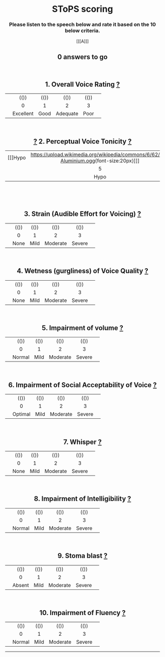 
<center>

# SToPS scoring

### Please listen to the speech below and rate it based on the 10 below criteria.

 [[[A]]] 

<h2>
<div id="StimulusNumberText">0 answers to go</div>
</h2>

</center>
<center>

<br />

## 1. Overall Voice Rating <a href="javascript:void" onclick='alert(SToPS_guidance_Q1);'>?</a> 

|       |      |      |       |      |        |   
| ---: | :----------: | :----: | :----------: | :----: | :--- | 
|       |        (())    |   (())  |     (())       |  (())  |       |
|       |          0     |     1    |       2        |    3   |        |  
|       | Excellent | Good | Adequate | Poor |       |

<br />

##  <a href="javascript:void" onclick='alert(SToPS_guidance_Q2A);'>?</a> 2. Perceptual Voice Tonicity <a href="javascript:void" onclick='alert(SToPS_guidance_Q2B);'>?</a>	
|      |      |      |      |      |      |      |      |      |      |      |      |     | 
| ---: | :----------: | :----: | :-----: | :-----:| :----: | :-----: | :----: | :-----: | :----:| :-----: | :----:| :--- | 
|  [[[Hypo|<https://upload.wikimedia.org/wikipedia/commons/6/62/De-Aluminium.ogg>{font-size:20px}]]]  |        (())    |   (())  |   (())   |  (()) |  (())   |   (())   |   (())  |  (())   |  (()) |  (())   |  (()) |  [[[Hyper|<https://upload.wikimedia.org/wikipedia/commons/e/e7/Fr-bordure.ogg>{font-size:20px}]]]  |
|       |          5     |     4    |    3     |    2   |    1    |    0     |     1    |   2    |    3   |   4    |    5    |       |  
|       |     Hypo   |           |           |         |          | Tonic  |           |         |         |        | Hyper |        |  
 
  	
<br />

## 3. Strain (Audible Effort for Voicing) <a href="javascript:void" onclick='alert(SToPS_guidance_Q3);'>?</a> 

|       |      |      |       |      |        |   
| ---: | :----------: | :----: | :----------: | :----: | :--- | 
|       |        (())    |   (())  |     (())       |  (())  |       |
|       |          0     |     1    |       2        |    3   |        |  
|       |    None    |  Mild | Moderate | Severe |       |
  	
<br />

## 4. Wetness (gurgliness) of Voice Quality <a href="javascript:void" onclick='alert(SToPS_guidance_Q4);'>?</a> 

|       |      |      |       |      |        |   
| ---: | :----------: | :----: | :----------: | :----: | :--- | 
|       |        (())    |   (())  |     (())       |  (())  |       |
|       |          0     |     1    |       2        |    3   |        |  
|       |    None    |  Mild | Moderate | Severe |       |
  	  	 
  	
<br />

## 5. Impairment of volume <a href="javascript:void" onclick='alert(SToPS_guidance_Q5);'>?</a> 

|       |      |      |       |      |        |   
| ---: | :----------: | :----: | :----------: | :----: | :--- | 
|       |        (())    |   (())  |     (())       |  (())  |       |
|       |          0     |     1    |       2        |    3   |        |  
|       |   Normal   |  Mild | Moderate | Severe |       |
  	  	 
  	
<br />

## 6. Impairment of Social Acceptability of Voice <a href="javascript:void" onclick='alert(SToPS_guidance_Q6);'>?</a> 

|       |      |      |       |      |        |   
| ---: | :----------: | :----: | :----------: | :----: | :--- | 
|       |        (())    |   (())  |     (())       |  (())  |       |
|       |          0     |     1    |       2        |    3   |        |  
|       |  Optimal   |  Mild | Moderate | Severe |       |
  	  	 
  	
<br />

## 7. Whisper <a href="javascript:void" onclick='alert(SToPS_guidance_Q7);'>?</a> 

|       |      |      |       |      |        |   
| ---: | :----------: | :----: | :----------: | :----: | :--- | 
|       |        (())    |   (())  |     (())       |  (())  |       |
|       |          0     |     1    |       2        |    3   |        |  
|       |    None    |  Mild | Moderate | Severe |       |
 
  	  	 
  	
<br />

## 8. Impairment of Intelligibility <a href="javascript:void" onclick='alert(SToPS_guidance_Q8);'>?</a> 

|       |      |      |       |      |        |   
| ---: | :----------: | :----: | :----------: | :----: | :--- | 
|       |        (())    |   (())  |     (())       |  (())  |       |
|       |          0     |     1    |       2        |    3   |        |  
|       |  Normal   |  Mild | Moderate | Severe |       |
  	
<br />

## 9. Stoma blast <a href="javascript:void" onclick='alert(SToPS_guidance_Q9);'>?</a> 

|       |      |      |       |      |        |   
| ---: | :----------: | :----: | :----------: | :----: | :--- | 
|       |        (())    |   (())  |     (())       |  (())  |       |
|       |          0     |     1    |       2        |    3   |        |  
|       |   Absent   |  Mild | Moderate | Severe |       |
  	
<br />

## 10. Impairment of Fluency <a href="javascript:void" onclick='alert(SToPS_guidance_Q10);'>?</a> 

|       |      |      |       |      |        |   
| ---: | :----------: | :----: | :----------: | :----: | :--- | 
|       |        (())    |   (())  |     (())       |  (())  |       |
|       |          0     |     1    |       2        |    3   |        |  
|       |   Normal  |  Mild | Moderate | Severe |       |
 
---------------------

<script language="JavaScript" >
var SToPS_guidance_Q1 = `
1. Overall Voice Rating

Voice quality is not compared to normal voice for a laryngeal speaker. Rate the voice in comparison to your internal reference point of voice potential for surgical voice restoration (SVR) speakers. 
0. Excellent - The best voice achievable for a SVR speaker; the voice quality you would judge to be the optimal outcome after laryngectomy. 
1. Good - Some aspect(s) observed prevents you judging the voice as falling into the optimal outcome group. 
2. Adequate - Some aspect(s) mean the voice cannot be rated as good 
3. Poor - The worst outcome for a SVR speaker. 
`

var SToPS_guidance_Q2 = `
2. Perceptual Voice Tonicity

Tonic 
0. Neutral tone; neither lax nor tight. 

Hypotonic (tone laxer than tonic) - example provided
1. Mildly laxer compared to tonic (Lee Marvin voice, like creak) 
2. Moderately lax compared to tonic; voice may have ‘echoing’ sound of resonance of voice in the inflated hypotonic area. Creaky, lax feature and low pitch. 
3. Severe hypotonicity for laryngectomy, but would be classed as good outcome for a jejunum or stomach graft. Obvious echoing resonance. Whisper quality is evident in the lax, inflated area. Low pitched. 
4. Usually only jejunum/stomach pull-up patients display this degree of hypotonicity. The voice is severely whispery and has reduced volume compared to hypotonic 3. Echoing Resonance in the ballooning, inflated hypotonic area is severe. 
5. Aphonic whisper. This differs from the aphonia in a stenosed neopharynx as air is passing through larger, laxer, ballooning area with less turbulence than a tight stenosed area. Tight stenosed voice sounds more like tense aphonia in a patient with a larynx. The volume is severely reduced. Intermittent gurgly phonation may occur due to vibration of secretions. 

Hypertonic (tone tighter than tonic) - example provided
1. Mildly tenser than tonic. Quality sounds more like a dysphonic voice (in patient with a larynx). No strain. 
2. Moderately tenser than tonic, but not to the degree that would be considered sufficient for botulinum toxin. Strain is evident but only mild. Volume may be reduced or louder than normal. No major effect on fluency. 
3. Definitely hypertonic, moderately strained or whisper quality. Mild effect on fluency. 
4. Marked hypertonic quality that is unpleasant to listen to. Voice is still functional but with marked strain and markedly reduced fluency. 
5. Severe hypertonicity, fluency is severely affected and intermittent total spasm may occur. The voice is normally non-functional or cannot be used for all communication needs due to the strain required for phonation. 

Stenosis 
Stenosis is not rated 1-5; it could only be rated as a separate parameter from tonicity in its most marked form in the pilot study. Stenosis +5 should be used if no tonicity is judged to be present due to extensive neopharyngeal fibrosis. Marked stenosis causes a rigid, immobile neopharynx. Stenosis (+5) is characterized as an aphonic whisper that gives the impression of a scarred, tight neopharynx with resonance of the whisper in a rigid tube with no vibrating neoglottis. Strain may be a feature if the diameter of the rigid area is narrow. The voice often sounds similar to that of a laryngeal speaker with aphonia; N.B. hypotonic -5 has a lower resonance and is a lax aphonia. Stenotic voice quality is always associated with dysphagia for solids.
`

var SToPS_guidance_Q2A = `
2. Perceptual Voice Tonicity

Tonic 
0. Neutral tone; neither lax nor tight. 

Hypotonic (tone laxer than tonic) - example provided
1. Mildly laxer compared to tonic (Lee Marvin voice, like creak) 
2. Moderately lax compared to tonic; voice may have ‘echoing’ sound of resonance of voice in the inflated hypotonic area. Creaky, lax feature and low pitch. 
3. Severe hypotonicity for laryngectomy, but would be classed as good outcome for a jejunum or stomach graft. Obvious echoing resonance. Whisper quality is evident in the lax, inflated area. Low pitched. 
4. Usually only jejunum/stomach pull-up patients display this degree of hypotonicity. The voice is severely whispery and has reduced volume compared to hypotonic 3. Echoing Resonance in the ballooning, inflated hypotonic area is severe. 
5. Aphonic whisper. This differs from the aphonia in a stenosed neopharynx as air is passing through larger, laxer, ballooning area with less turbulence than a tight stenosed area. Tight stenosed voice sounds more like tense aphonia in a patient with a larynx. The volume is severely reduced. Intermittent gurgly phonation may occur due to vibration of secretions. 
`

var SToPS_guidance_Q2B = `
2. Perceptual Voice Tonicity

Tonic 
0. Neutral tone; neither lax nor tight. 

Hypertonic (tone tighter than tonic) - example provided
1. Mildly tenser than tonic. Quality sounds more like a dysphonic voice (in patient with a larynx). No strain. 
2. Moderately tenser than tonic, but not to the degree that would be considered sufficient for botulinum toxin. Strain is evident but only mild. Volume may be reduced or louder than normal. No major effect on fluency. 
3. Definitely hypertonic, moderately strained or whisper quality. Mild effect on fluency. 
4. Marked hypertonic quality that is unpleasant to listen to. Voice is still functional but with marked strain and markedly reduced fluency. 
5. Severe hypertonicity, fluency is severely affected and intermittent total spasm may occur. The voice is normally non-functional or cannot be used for all communication needs due to the strain required for phonation. 

Stenosis 
Stenosis is not rated 1-5; it could only be rated as a separate parameter from tonicity in its most marked form in the pilot study. Stenosis +5 should be used if no tonicity is judged to be present due to extensive neopharyngeal fibrosis. Marked stenosis causes a rigid, immobile neopharynx. Stenosis (+5) is characterized as an aphonic whisper that gives the impression of a scarred, tight neopharynx with resonance of the whisper in a rigid tube with no vibrating neoglottis. Strain may be a feature if the diameter of the rigid area is narrow. The voice often sounds similar to that of a laryngeal speaker with aphonia; N.B. hypotonic -5 has a lower resonance and is a lax aphonia. Stenotic voice quality is always associated with dysphagia for solids.
`

var SToPS_guidance_Q3 = `
3. Strain (Audible Effort for Voicing)

The amount of audible effort you perceive the patient requires to produce voice. 
0. No perceived effort. 
1. Mild 
2. Moderate 
3. Severe, usually associated with marked hypo/hypertonicity. 
`

var SToPS_guidance_Q4 = `
4. Wetness (gurgliness) of Voice Quality

The perceptual feature of secretions bubbling in the neopharynx on voicing. If an intermittent feature, rate at its most severe. 
0. No audible vibration of secretions 
1. Mild 
2. Moderate 
3. Severe - usually associated with jejunal grafts and hypotonicity +3 to +5. May occur with dysphagia if pooling of secretions or liquid bolus in stenosis or pouch/pseudoepiglottis. 
`

var SToPS_guidance_Q5 = `
5. Impairment of volume

0. Conversational volume of voice judged to be within the same limits as expected for normal conversational volume for a laryngeal speaker. 
1. Mildly impaired volume 
2. Moderately impaired volume 
3. Severely impaired volume reserved for voice that is whisper only Aphonia +5/-5/Stenosis. 
`

var SToPS_guidance_Q6 = `
6. Impairment of Social Acceptability of Voice

If you are judging social acceptability to be impaired because of regional accent, please make a note of this. 
0. Social acceptability is the optimal level possible for a SVR speaker. 
1. Mild impairment , e.g. mildly gurgly quality, strain etc 
2. Moderate impairment; obviously qualitatively different to a laryngeal speaker and not aesthetically pleasant. 
3. Severe impairment of acceptability. “General public” would tend to turn or stare if they heard this voice e.g. marked stoma blast, echoing deep jejunal voice, severe hypertonic strain. The type of voice outcome you would dread if this subject were your relative. This parameter has the potential to link with one or more of the other parameters on the scale. 
`

var SToPS_guidance_Q7 = `
7. Whisper

The perceptual impression of whisperiness in the voice quality. 
0. No whisper quality audible 
1. Mild whisper quality 
2. Moderate 
3. Severe. Total aphonia. 
`

var SToPS_guidance_Q8 = `
8. Impairment of Intelligibility

0. Ease of understanding the speaker that would be expected for a normal laryngeal speaker, in a one to one speaking situation with no background noise. 
1. Mild impairment of intelligibility 
2. Moderate impairment of intelligibility 
3. Severe impairment of intelligibility 
`

var SToPS_guidance_Q9 = `
9. Stoma blast

A stoma blast is a high frequency noise generated from the tracheostoma - example provided
0. Stoma noise is judged to be absent 
1. Intermittent mild stoma noise; rate in this category even if a brief instance of mild stoma noise is audible in the sample 
2. Constant stoma noise even if you judge it as being relatively quiet or mild. 
3. Constantly audible stoma noise that is marked and may compete with oral speech. 
`

var SToPS_guidance_Q10 = `
10. Impairment of Fluency

0. Fluency within normal limits for a typical laryngeal speaker. 
1. Mildly impaired fluency compared to a typical laryngeal speaker. 
2. Moderate impaired fluency - 5 – 10 syllable phrasing per breath group 
3. Severely impaired fluency - phrasing of 5 syllables or less. 
`
</script>

[//comment]: # "These are internal parameters for the experiment and visible texts not in this Markdown"
[//comment]: # "----------"
[//parameter]: # "ExperimentAcronym:SToPS"
[//parameter]: # "PracticeItems:4"
[//parameter]: # "ShuffleStimuli:true"
[//parameter]: # "RandomizeAB:false"
[//parameter]: # "body.style:font-family: Arial, Helvetica, sans-serif;background-color:GhostWhite;"
[//buttontext]: # "NextText:Next"
[//buttontext]: # "NextAlertText:Please listen to the recordings and answer the questions first"
[//buttontext]: # "ReadyText:Ready"
[//buttontext]: # "PlayText:Play"
[//buttontext]: # "RestartPageText:Restart"
[//buttontext]: # "SaveButtonText:Save Results"
[//buttontext]: # "SaveText:Please click XXSaveButtonTextXX and store the file"
[//tooltiptext]: # "ToolTipPlay:Play sound"
[//tooltiptext]: # "ToolTipNext:Go to next item"
[//tooltiptext]: # "ToolTipReadyReady please save results"
[//tooltiptext]: # "ToolTipRestart:Start a new experiment session"
[//tooltiptext]: # "ToolTipSave:Save the answer to a file"
[//comment]: # "----------"
[//comment]: # "These are stimuli for this experiment"
[//stimulus0]: # "A,Lang"
[//stimulus1]: # "https://upload.wikimedia.org/wikipedia/commons/6/62/De-Aluminium.ogg,De"
[//stimulus1]: # "https://upload.wikimedia.org/wikipedia/commons/e/e7/Fr-bordure.ogg,Fr"
[//stimulus1]: # "https://upload.wikimedia.org/wikipedia/commons/d/db/En-uk-illustrate.ogg,En"
[//stimulus1]: # "https://upload.wikimedia.org/wikipedia/commons/2/2d/Nl-aardhommel.ogg,Nl"
[//stimulus1]: # "https://upload.wikimedia.org/wikipedia/commons/8/8e/Or-ଅନୁଶୀଳନ.oga,Or"
[//stimulus1]: # "https://upload.wikimedia.org/wikipedia/commons/d/da/L1188694-F1.oga,Ar"
[//stimulus1]: # "https://upload.wikimedia.org/wikipedia/commons/2/2b/Ჟრუნი.oga,Ka"
[//comment]: # "----------"
